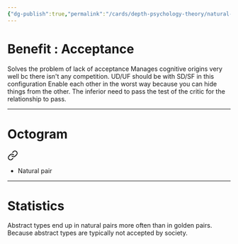 ```yaml
---
{"dg-publish":true,"permalink":"/cards/depth-psychology-theory/natural-pair/","created":"2022-12-21T11:22:42.871+01:00","updated":"2023-05-26T20:02:58.741+02:00"}
---
```


# Benefit : Acceptance 

Solves the problem of lack of acceptance
Manages cognitive origins very well bc there isn't any competition. 
UD/UF should be with SD/SF in this configuration
Enable each other in the worst way because you can hide things from the other.
The inferior need to pass the test of the critic for the relationship to pass. 

---
# Octogram 

<div class="transclusion internal-embed is-loaded"><a class="markdown-embed-link" href="/cards/depth-psychology-theory/micro-origin/#2yvq6" aria-label="Open link"><svg xmlns="http://www.w3.org/2000/svg" width="24" height="24" viewBox="0 0 24 24" fill="none" stroke="currentColor" stroke-width="2" stroke-linecap="round" stroke-linejoin="round" class="svg-icon lucide-link"><path d="M10 13a5 5 0 0 0 7.54.54l3-3a5 5 0 0 0-7.07-7.07l-1.72 1.71"></path><path d="M14 11a5 5 0 0 0-7.54-.54l-3 3a5 5 0 0 0 7.07 7.07l1.71-1.71"></path></svg></a><div class="markdown-embed">



- Natural pair 

</div></div>

---
# Statistics

Abstract types end up in natural pairs more often than in golden pairs. Because abstract types are typically not accepted by society. 
